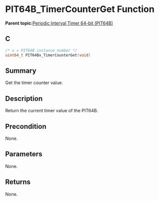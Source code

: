 # PIT64B\_TimerCounterGet Function

**Parent topic:**[Periodic Interval Timer 64-bit \(PIT64B\)](GUID-B475B881-2B64-4953-9C9F-B287601A380E.md)

## C

```c
/* x = PIT64B instance number */
uint64_t PIT64Bx_TimerCounterGet(void)
```

## Summary

Get the timer counter value.

## Description

Return the current timer value of the PIT64B.

## Precondition

None.

## Parameters

None.

## Returns

None.

